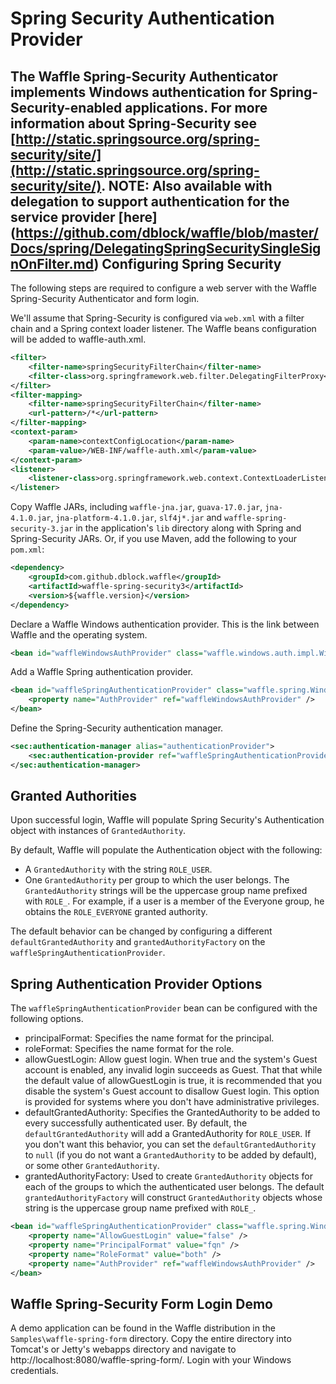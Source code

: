 Spring Security Authentication Provider
=======================================

The Waffle Spring-Security Authenticator implements Windows authentication for Spring-Security-enabled applications. For more information about Spring-Security see [http://static.springsource.org/spring-security/site/](http://static.springsource.org/spring-security/site/). 
NOTE: Also available with delegation to support authentication for the service provider [here] (https://github.com/dblock/waffle/blob/master/Docs/spring/DelegatingSpringSecuritySingleSignOnFilter.md)
Configuring Spring Security
---------------------------

The following steps are required to configure a web server with the Waffle Spring-Security Authenticator and form login. 

We'll assume that Spring-Security is configured via `web.xml` with a filter chain and a Spring context loader listener. The Waffle beans configuration will be added to waffle-auth.xml. 

``` xml
<filter>
    <filter-name>springSecurityFilterChain</filter-name>
    <filter-class>org.springframework.web.filter.DelegatingFilterProxy</filter-class>
</filter>
<filter-mapping>
    <filter-name>springSecurityFilterChain</filter-name>
    <url-pattern>/*</url-pattern>
</filter-mapping>
<context-param>
    <param-name>contextConfigLocation</param-name>
    <param-value>/WEB-INF/waffle-auth.xml</param-value> 
</context-param>
<listener>
    <listener-class>org.springframework.web.context.ContextLoaderListener</listener-class>
</listener>
```

Copy Waffle JARs, including `waffle-jna.jar`, `guava-17.0.jar`, `jna-4.1.0.jar`, `jna-platform-4.1.0.jar`, `slf4j*.jar` and `waffle-spring-security-3.jar` in the application's `lib` directory along with Spring and Spring-Security JARs. Or, if you use Maven, add the following to your `pom.xml`:

``` xml
<dependency>
    <groupId>com.github.dblock.waffle</groupId>
    <artifactId>waffle-spring-security3</artifactId>
    <version>${waffle.version}</version>
</dependency>            
```

Declare a Waffle Windows authentication provider. This is the link between Waffle and the operating system. 

``` xml
<bean id="waffleWindowsAuthProvider" class="waffle.windows.auth.impl.WindowsAuthProviderImpl" />
```

Add a Waffle Spring authentication provider. 

``` xml
<bean id="waffleSpringAuthenticationProvider" class="waffle.spring.WindowsAuthenticationProvider">
    <property name="AuthProvider" ref="waffleWindowsAuthProvider" />
</bean>
```

Define the Spring-Security authentication manager. 

``` xml
<sec:authentication-manager alias="authenticationProvider">
    <sec:authentication-provider ref="waffleSpringAuthenticationProvider" />
</sec:authentication-manager>
```

Granted Authorities
-------------------

Upon successful login, Waffle will populate Spring Security's Authentication object with instances of `GrantedAuthority`. 

By default, Waffle will populate the Authentication object with the following: 

* A `GrantedAuthority` with the string `ROLE_USER`. 
* One `GrantedAuthority` per group to which the user belongs. The `GrantedAuthority` strings will be the uppercase group name prefixed with `ROLE_`. For example, if a user is a member of the Everyone group, he obtains the `ROLE_EVERYONE` granted authority. 

The default behavior can be changed by configuring a different `defaultGrantedAuthority` and `grantedAuthorityFactory` on the `waffleSpringAuthenticationProvider`. 

Spring Authentication Provider Options
--------------------------------------

The `waffleSpringAuthenticationProvider` bean can be configured with the following options. 

* principalFormat: Specifies the name format for the principal.
* roleFormat: Specifies the name format for the role.
* allowGuestLogin: Allow guest login. When true and the system's Guest account is enabled, any invalid login succeeds as Guest. That that while the default value of allowGuestLogin is true, it is recommended that you disable the system's Guest account to disallow Guest login. This option is provided for systems where you don't have administrative privileges.  
* defaultGrantedAuthority: Specifies the GrantedAuthority to be added to every successfully authenticated user. By default, the `defaultGrantedAuthority` will add a GrantedAuthority for `ROLE_USER`. If you don't want this behavior, you can set the `defaultGrantedAuthority` to `null` (if you do not want a `GrantedAuthority` to be added by default), or some other `GrantedAuthority`.
* grantedAuthorityFactory: Used to create `GrantedAuthority` objects for each of the groups to which the authenticated user belongs. The default `grantedAuthorityFactory` will construct `GrantedAuthority` objects whose string is the uppercase group name prefixed with `ROLE_`. 

``` xml
<bean id="waffleSpringAuthenticationProvider" class="waffle.spring.WindowsAuthenticationProvider">
    <property name="AllowGuestLogin" value="false" />
    <property name="PrincipalFormat" value="fqn" />
    <property name="RoleFormat" value="both" />
    <property name="AuthProvider" ref="waffleWindowsAuthProvider" />
</bean>
```

Waffle Spring-Security Form Login Demo
--------------------------------------

A demo application can be found in the Waffle distribution in the `Samples\waffle-spring-form` directory. Copy the entire directory into Tomcat's or Jetty's webapps directory and navigate to http://localhost:8080/waffle-spring-form/. Login with your Windows credentials. 
